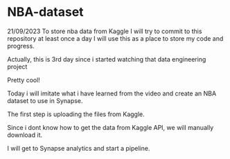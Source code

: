 # NBA-dataset

21/09/2023
To store nba data from Kaggle 
I will try to commit to this repository at least once a day
I will use this as a place to store my code and progress.

Actually, this is 3rd day since i started watching that data engineering project 

Pretty cool!

Today i will imitate what i have learned from the video and create an NBA dataset to use in Synapse.

The first step is uploading the files from Kaggle. 

Since i dont know how to get the data from Kaggle API, we will manually download it. 

I will get to Synapse analytics and start a pipeline.
